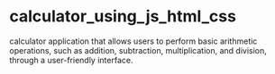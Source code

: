 # calculator_using_js_html_css
calculator application that allows users to perform basic arithmetic operations, such as addition, subtraction, multiplication, and division, through a user-friendly interface.
